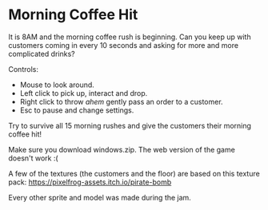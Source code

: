 # Morning Coffee Hit

It is 8AM and the morning coffee rush is beginning. Can you keep up with customers coming in every 10 seconds and asking for more and more complicated drinks?

Controls:
  - Mouse to look around.
  - Left click to pick up, interact and drop.
  - Right click to throw *ahem* gently pass an order to a customer.
  - Esc to pause and change settings.

Try to survive all 15 morning rushes and give the customers their morning coffee hit!


Make sure you download windows.zip. The web version of the game doesn't work :(


A few of the textures (the customers and the floor) are based on this texture pack: https://pixelfrog-assets.itch.io/pirate-bomb

Every other sprite and model was made during the jam.
